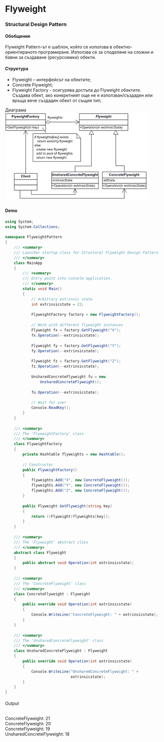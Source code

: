 # Flyweight
### Structural Design Pattern

#### Обобщение
Flyweight Pattern-ът е шаблон, който се използва в обектно-ориентираното програмиране. Използва се за споделяне на сложни и бавни за създаване (ресурсоемки) обекти.

#### Структура
* Flyweight – интерфейсът на обектите;
* Concrete Flyweight;
* Flyweight Factory - осигурява достъпа до Flyweight обектите. Създава обект, ако конкретният още не е използван/създаден или връща вече създаден обект от същия тип;

Диаграма
![pattern structure](../Images/flyweight-diagram.gif)

#### Demo
~~~c#
using System;
using System.Collections;

namespace FlyweightPattern
{
    /// <summary>
    /// Launcher startup class for Structural Flyweight Design Pattern.
    /// </summary>
    class MainApp
    {
        /// <summary>
        /// Entry point into console application.
        /// </summary>
        static void Main()
        {
            // Arbitrary extrinsic state
            int extrinsicstate = 22;

            FlyweightFactory factory = new FlyweightFactory();

            // Work with different flyweight instances
            Flyweight fx = factory.GetFlyweight("X");
            fx.Operation(--extrinsicstate);

            Flyweight fy = factory.GetFlyweight("Y");
            fy.Operation(--extrinsicstate);

            Flyweight fz = factory.GetFlyweight("Z");
            fz.Operation(--extrinsicstate);

            UnsharedConcreteFlyweight fu = new
                UnsharedConcreteFlyweight();

            fu.Operation(--extrinsicstate);

            // Wait for user
            Console.ReadKey();
        }
    }

    /// <summary>
    /// The 'FlyweightFactory' class
    /// </summary>
    class FlyweightFactory
    {
        private Hashtable flyweights = new Hashtable();

        // Constructor
        public FlyweightFactory()
        {
            flyweights.Add("X", new ConcreteFlyweight());
            flyweights.Add("Y", new ConcreteFlyweight());
            flyweights.Add("Z", new ConcreteFlyweight());
        }

        public Flyweight GetFlyweight(string key)
        {
            return ((Flyweight)flyweights[key]);
        }
    }

    /// <summary>
    /// The 'Flyweight' abstract class
    /// </summary>
    abstract class Flyweight
    {
        public abstract void Operation(int extrinsicstate);
    }

    /// <summary>
    /// The 'ConcreteFlyweight' class
    /// </summary>
    class ConcreteFlyweight : Flyweight
    {
        public override void Operation(int extrinsicstate)
        {
            Console.WriteLine("ConcreteFlyweight: " + extrinsicstate);
        }
    }

    /// <summary>
    /// The 'UnsharedConcreteFlyweight' class
    /// </summary>
    class UnsharedConcreteFlyweight : Flyweight
    {
        public override void Operation(int extrinsicstate)
        {
            Console.WriteLine("UnsharedConcreteFlyweight: " +
                              extrinsicstate);
        }
    }
}
~~~

###### Output
ConcreteFlyweight: 21  
ConcreteFlyweight: 20  
ConcreteFlyweight: 19  
UnsharedConcreteFlyweight: 18  

